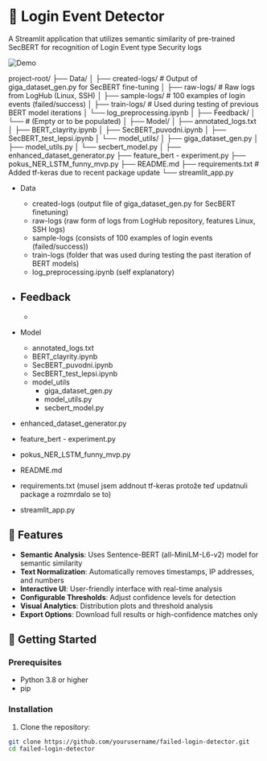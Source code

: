 # 🔐 Login Event Detector

A Streamlit application that utilizes semantic similarity of pre-trained SecBERT for recognition of Login Event type Security logs

![Demo](assets/demo.gif)

project-root/
├── Data/
│   ├── created-logs/                # Output of giga_dataset_gen.py for SecBERT fine-tuning
│   ├── raw-logs/                    # Raw logs from LogHub (Linux, SSH)
│   ├── sample-logs/                 # 100 examples of login events (failed/success)
│   ├── train-logs/                  # Used during testing of previous BERT model iterations
│   └── log_preprocessing.ipynb
│
├── Feedback/
│   └──                              # (Empty or to be populated)
│
├── Model/
│   ├── annotated_logs.txt
│   ├── BERT_clayrity.ipynb
│   ├── SecBERT_puvodni.ipynb
│   ├── SecBERT_test_lepsi.ipynb
│   └── model_utils/
│       ├── giga_dataset_gen.py
│       ├── model_utils.py
│       └── secbert_model.py
│
├── enhanced_dataset_generator.py
├── feature_bert - experiment.py
├── pokus_NER_LSTM_funny_mvp.py
├── README.md
├── requirements.txt                # Added tf-keras due to recent package update
└── streamlit_app.py




- Data
    - created-logs (output file of giga_dataset_gen.py for SecBERT finetuning)
    - raw-logs (raw form of logs from LogHub repository, features Linux, SSH logs)
    - sample-logs (consists of 100 examples of login events (failed/success))
    - train-logs (folder that was used during testing the past iteration of BERT models)
    - log_preprocessing.ipynb (self explanatory)

- Feedback
    -
    -

- Model
    - annotated_logs.txt
    - BERT_clayrity.ipynb
    - SecBERT_puvodni.ipynb
    - SecBERT_test_lepsi.ipynb
    - model_utils
        - giga_dataset_gen.py
        - model_utils.py
        - secbert_model.py

- enhanced_dataset_generator.py 
- feature_bert - experiment.py
- pokus_NER_LSTM_funny_mvp.py
- README.md
- requirements.txt (musel jsem addnout tf-keras protože teď updatnuli package a rozmrdalo se to)
- streamlit_app.py




## 🌟 Features

- **Semantic Analysis**: Uses Sentence-BERT (all-MiniLM-L6-v2) model for semantic similarity
- **Text Normalization**: Automatically removes timestamps, IP addresses, and numbers
- **Interactive UI**: User-friendly interface with real-time analysis
- **Configurable Thresholds**: Adjust confidence levels for detection
- **Visual Analytics**: Distribution plots and threshold analysis
- **Export Options**: Download full results or high-confidence matches only

## 🚀 Getting Started

### Prerequisites

- Python 3.8 or higher
- pip

### Installation

1. Clone the repository:
```bash
git clone https://github.com/yourusername/failed-login-detector.git
cd failed-login-detector
